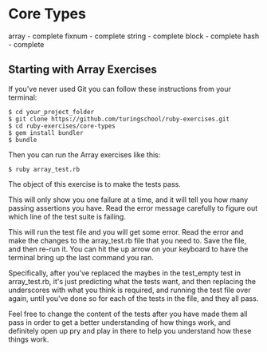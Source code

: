 # Core Types

array - complete
fixnum - complete
string - complete
block - complete
hash - complete

## Starting with Array Exercises

If you've never used Git you can follow these instructions from your terminal:

```
$ cd your_project_folder
$ git clone https://github.com/turingschool/ruby-exercises.git
$ cd ruby-exercises/core-types
$ gem install bundler
$ bundle
```

Then you can run the Array exercises like this:

```
$ ruby array_test.rb
```

The object of this exercise is to make the tests pass.

This will only show you one failure at a time, and it will tell you how many
passing assertions you have. Read the error message carefully to figure out
which line of the test suite is failing.

This will run the test file and you will get some error. Read the error and
make the changes to the array_test.rb file that you need to. Save the file,
and then re-run it. You can hit the up arrow on your keyboard to have the
terminal bring up the last command you ran.

Specifically, after you've replaced the maybes in the test_empty test in
array_test.rb, it's just predicting what the tests want, and then replacing
the underscores with what you think is required, and running the test file
over again, until you've done so for each of the tests in the file, and they
all pass.

Feel free to change the content of the tests after you have made them all
pass in order to get a better understanding of how things work, and definitely
open up pry and play in there to help you understand how these things work.

